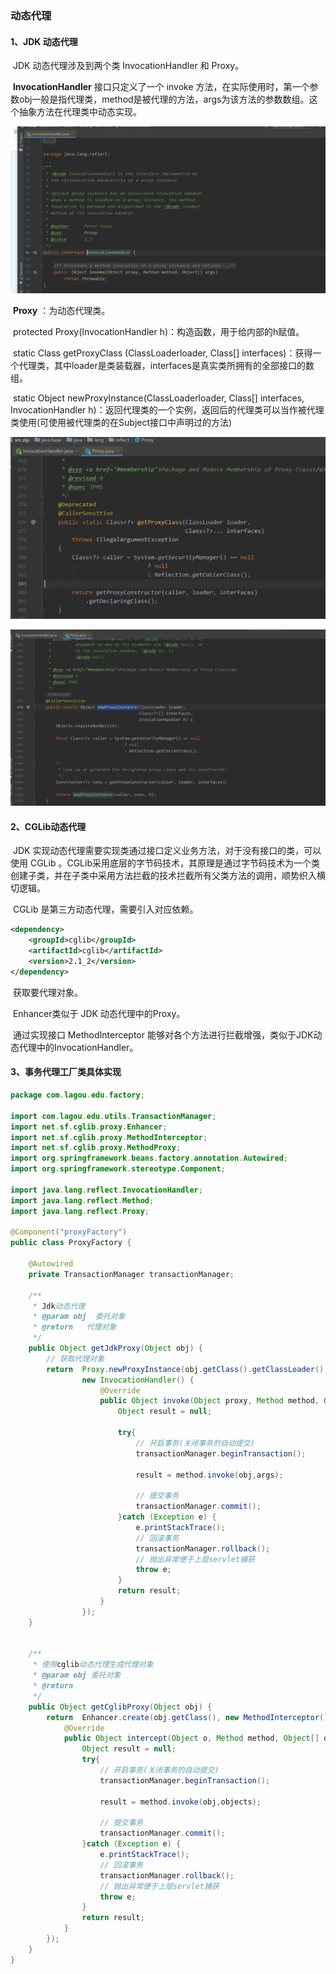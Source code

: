 ### 动态代理

#### 1、JDK 动态代理

​		JDK 动态代理涉及到两个类 InvocationHandler 和 Proxy。

​		**InvocationHandler** 接口只定义了一个 invoke 方法，在实际使用时，第一个参数obj一般是指代理类，method是被代理的方法，args为该方法的参数数组。这个抽象方法在代理类中动态实现。

![image-20210716124757950](%E5%8A%A8%E6%80%81%E4%BB%A3%E7%90%86.assets/image-20210716124757950.png)

​		**Proxy** ：为动态代理类。

​		protected Proxy(InvocationHandler h)：构造函数，用于给内部的h赋值。

​		static Class getProxyClass (ClassLoaderloader, Class[] interfaces)：获得一个代理类，其中loader是类装载器，interfaces是真实类所拥有的全部接口的数组。

​		static Object newProxyInstance(ClassLoaderloader, Class[] interfaces, InvocationHandler h)：返回代理类的一个实例，返回后的代理类可以当作被代理类使用(可使用被代理类的在Subject接口中声明过的方法)

![image-20210716125906333](%E5%8A%A8%E6%80%81%E4%BB%A3%E7%90%86.assets/image-20210716125906333.png)

![image-20210716130015077](%E5%8A%A8%E6%80%81%E4%BB%A3%E7%90%86.assets/image-20210716130015077.png)



#### 2、CGLib动态代理

​		JDK 实现动态代理需要实现类通过接口定义业务方法，对于没有接口的类，可以使用 CGLib 。CGLib采用底层的字节码技术，其原理是通过字节码技术为一个类创建子类，并在子类中采用方法拦截的技术拦截所有父类方法的调用，顺势织入横切逻辑。

​		CGLib 是第三方动态代理，需要引入对应依赖。

```xml
<dependency>
    <groupId>cglib</groupId>
    <artifactId>cglib</artifactId>
    <version>2.1_2</version>
</dependency>
```

​		获取要代理对象。

​		Enhancer类似于 JDK 动态代理中的Proxy。

​		通过实现接口 MethodInterceptor 能够对各个方法进行拦截增强，类似于JDK动态代理中的InvocationHandler。



#### 3、事务代理工厂类具体实现

```java
package com.lagou.edu.factory;

import com.lagou.edu.utils.TransactionManager;
import net.sf.cglib.proxy.Enhancer;
import net.sf.cglib.proxy.MethodInterceptor;
import net.sf.cglib.proxy.MethodProxy;
import org.springframework.beans.factory.annotation.Autowired;
import org.springframework.stereotype.Component;

import java.lang.reflect.InvocationHandler;
import java.lang.reflect.Method;
import java.lang.reflect.Proxy;

@Component("proxyFactory")
public class ProxyFactory {
    
    @Autowired
    private TransactionManager transactionManager;
    
    /**
     * Jdk动态代理
     * @param obj  委托对象
     * @return   代理对象
     */
    public Object getJdkProxy(Object obj) {
        // 获取代理对象
        return  Proxy.newProxyInstance(obj.getClass().getClassLoader(), obj.getClass().getInterfaces(),
                new InvocationHandler() {
                    @Override
                    public Object invoke(Object proxy, Method method, Object[] args) throws Throwable {
                        Object result = null;

                        try{
                            // 开启事务(关闭事务的自动提交)
                            transactionManager.beginTransaction();

                            result = method.invoke(obj,args);

                            // 提交事务
                            transactionManager.commit();
                        }catch (Exception e) {
                            e.printStackTrace();
                            // 回滚事务
                            transactionManager.rollback();
                            // 抛出异常便于上层servlet捕获
                            throw e;
                        }
                        return result;
                    }
                });
    }


    /**
     * 使用cglib动态代理生成代理对象
     * @param obj 委托对象
     * @return
     */
    public Object getCglibProxy(Object obj) {
        return  Enhancer.create(obj.getClass(), new MethodInterceptor() {
            @Override
            public Object intercept(Object o, Method method, Object[] objects, MethodProxy methodProxy) throws Throwable {
                Object result = null;
                try{
                    // 开启事务(关闭事务的自动提交)
                    transactionManager.beginTransaction();

                    result = method.invoke(obj,objects);

                    // 提交事务
                    transactionManager.commit();
                }catch (Exception e) {
                    e.printStackTrace();
                    // 回滚事务
                    transactionManager.rollback();
                    // 抛出异常便于上层servlet捕获
                    throw e;
                }
                return result;
            }
        });
    }
}
```


